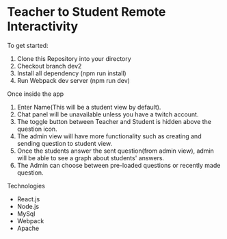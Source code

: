 # Teacher to Student Remote Interactivity

To get started:
1) Clone this Repository into your directory
2) Checkout branch dev2
3) Install all dependency (npm run install)
4) Run Webpack dev server (npm run dev)

Once inside the app
1) Enter Name(This will be a student view by default).
2) Chat panel will be unavailable unless you have a twitch account.
3) The toggle button between Teacher and Student is hidden above the question icon.
4) The admin view will have more functionality such as creating and sending question to student view.
5) Once the students answer the sent question(from admin view), admin will be able to see a graph about students' answers.
5) The Admin can choose between pre-loaded questions or recently made question.


Technologies
- React.js
- Node.js
- MySql
- Webpack
- Apache
